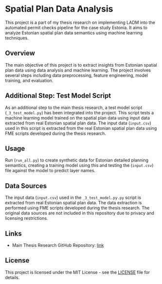# Spatial Plan Data Analysis

This project is a part of my thesis research on implementing LADM into the automated permit checks pipeline for the case study Estonia. It aims to analyze Estonian spatial plan data semantics using machine learning techniques.

## Overview

The main objective of this project is to extract insights from Estonian spatial plan data using data analysis and machine learning. The project involves several steps including data preprocessing, feature engineering, model training, and evaluation.

## Additional Step: Test Model Script

As an additional step to the main thesis research, a test model script (`_3_test_model.py`) has been integrated into the project. This script tests a machine learning model trained on the spatial plan data using input data extracted from real Estonian spatial plan data. The input data (`input.csv`) used in this script is extracted from the real Estonian spatial plan data using FME scripts developed during the thesis research.

## Usage

Run (`run_all.py`) to create synthetic data for Estonian detailed planning semantics, creating a training model using this and testing the (`input.csv`) file against the model to predict layer names.

## Data Sources

The input data (`input.csv`) used in the `_3_test_model.py.py` script is extracted from real Estonian spatial plan data. The data extraction is performed using FME scripts developed during the thesis research. The original data sources are not included in this repository due to privacy and licensing restrictions.

## Links

- Main Thesis Research GitHub Repository: [link](https://github.com/xxxxx)

## License
This project is licensed under the MIT License - see the [LICENSE](LICENSE) file for details.
